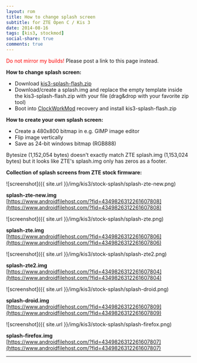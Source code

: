```yaml
---
layout: rom
title: How to change splash screen
subtitle: for ZTE Open C / Kis 3
date: 2014-08-16
tags: [kis3, stockmod]
social-share: true
comments: true
---
```


<span style="color:#FF0000;">Do not mirror my builds!</span> Please post a link to this page instead.

**How to change splash screen:**

- Download [kis3-splash-flash.zip](https://www.androidfilehost.com/?fid=4349826312261607805)
- Download/create a splash.img and replace the empty template inside the kis3-splash-flash.zip with your file (drag&drop with your favorite zip tool)
- Boot into [ClockWorkMod](/devices/kis3/CWM) recovery and install kis3-splash-flash.zip

**How to create your own splash screen:**

- Create a 480x800 bitmap in e.g. GIMP image editor
- Flip image vertically
- Save as 24-bit windows bitmap (RGB888)

Bytesize (1,152,054 bytes) doesn't exactly match ZTE splash.img (1,153,024 bytes) but it looks like ZTE's splash.img only has zeros as a footer.

**Collection of splash screens from ZTE stock firmware:**

![screenshot]({{ site.url }}/img/kis3/stock-splash/splash-zte-new.png)

**splash-zte-new.img**  
[https://www.androidfilehost.com/?fid=4349826312261607808](https://www.androidfilehost.com/?fid=4349826312261607808)

![screenshot]({{ site.url }}/img/kis3/stock-splash/splash-zte.png)

**splash-zte.img**  
[https://www.androidfilehost.com/?fid=4349826312261607806](https://www.androidfilehost.com/?fid=4349826312261607806)

![screenshot]({{ site.url }}/img/kis3/stock-splash/splash-zte2.png)

**splash-zte2.img**  
[https://www.androidfilehost.com/?fid=4349826312261607804](https://www.androidfilehost.com/?fid=4349826312261607804)

![screenshot]({{ site.url }}/img/kis3/stock-splash/splash-droid.png)

**splash-droid.img**  
[https://www.androidfilehost.com/?fid=4349826312261607809](https://www.androidfilehost.com/?fid=4349826312261607809)

![screenshot]({{ site.url }}/img/kis3/stock-splash/splash-firefox.png)

**splash-firefox.img**  
[https://www.androidfilehost.com/?fid=4349826312261607807](https://www.androidfilehost.com/?fid=4349826312261607807)

----
